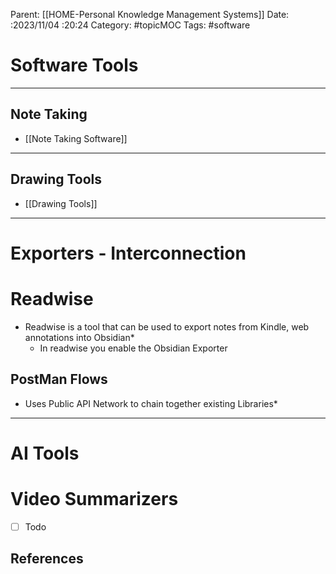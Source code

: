 Parent: [[HOME-Personal Knowledge Management Systems]]
Date: :2023/11/04 :20:24
Category: #topicMOC
Tags:  #software 

# Software Tools
---
## Note Taking
*  [[Note Taking Software]]

---
## Drawing Tools 
* [[Drawing Tools]]

---
# Exporters - Interconnection
# Readwise 
* Readwise is a tool that can be used to export notes from Kindle, web annotations into Obsidian*
	* In readwise you enable the Obsidian Exporter 

## PostMan Flows 
* Uses Public API Network to chain together existing Libraries*


---
# AI Tools 

# Video Summarizers 
* [ ] Todo



## References
